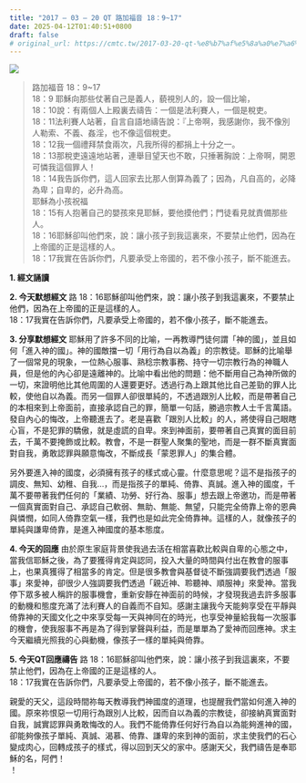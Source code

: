 ```yaml
---
title: "2017 – 03 – 20 QT 路加福音 18：9~17"
date: 2025-04-12T01:40:51+0800
draft: false
# original_url: https://cmtc.tw/2017-03-20-qt-%e8%b7%af%e5%8a%a0%e7%a6%8f%e9%9f%b3-18%ef%bc%9a917
---
```


![](/images/qt.jpg)
> 路加福音 18：9\~17  
> 18：9 耶穌向那些仗著自己是義人，藐視別人的，設一個比喻，  
> 18：10說：有兩個人上殿裏去禱告：一個是法利賽人，一個是稅吏。  
> 18：11法利賽人站著，自言自語地禱告說：『上帝啊，我感謝你，我不像別人勒索、不義、姦淫，也不像這個稅吏。  
> 18：12我一個禮拜禁食兩次，凡我所得的都捐上十分之一。  
> 18：13那稅吏遠遠地站著，連舉目望天也不敢，只捶著胸說：上帝啊，開恩可憐我這個罪人！  
> 18：14我告訴你們，這人回家去比那人倒算為義了；因為，凡自高的，必降為卑；自卑的，必升為高。  
> 耶穌為小孩祝福  
> 18：15有人抱著自己的嬰孩來見耶穌，要他摸他們；門徒看見就責備那些人。  
> 18：16耶穌卻叫他們來，說：讓小孩子到我這裏來，不要禁止他們，因為在上帝國的正是這樣的人。  
> 18：17我實在告訴你們，凡要承受上帝國的，若不像小孩子，斷不能進去。

**1.  經文誦讀**

**2.  今天默想經文**
路 18：16耶穌卻叫他們來，說：讓小孩子到我這裏來，不要禁止他們，因為在上帝國的正是這樣的人。  
18：17我實在告訴你們，凡要承受上帝國的，若不像小孩子，斷不能進去。

**3. 分享默想經文**
耶穌用了許多不同的比喻，一再教導門徒何謂「神的國」，並且如何「進入神的國」。神的國敵擋一切「用行為自以為義」的宗教徒。耶穌的比喻舉了一個常見的現象，一位熱心服事、熟稔宗教事務、持守一切宗教行為的神職人員，但是他的內心卻是遠離神的。比喻中看出他的問題：他不斷用自己為神所做的一切，來證明他比其他周圍的人還要更好。透過行為上跟其他比自己差勁的罪人比較，使他自以為義。而另一個罪人卻很單純的，不透過跟別人比較，而是帶著自己的本相來到上帝面前，直接承認自己的罪，簡單一句話，勝過宗教人士千言萬語。發自內心的悔改，上帝聽進去了。老是喜歡「跟別人比較」的人，將使得自己眼瞎心盲，不是犯罪的驕傲，就是虛謊的自卑。來到神面前，要帶著自己真實的面目前去，千萬不要掩飾或比較。教會，不是一群聖人聚集的聖地，而是一群不斷真實面對自我，勇敢認罪與願意悔改，不斷成長「蒙恩罪人」的集合體。

另外要進入神的國度，必須擁有孩子的樣式或心靈。什麼意思呢？這不是指孩子的調皮、無知、幼稚、自我…，而是指孩子的單純、倚靠、真誠。進入神的國度，千萬不要帶著我們任何的「業績、功勞、好行為、服事」想去跟上帝邀功，而是帶著一個真實面對自己、承認自己軟弱、無助、無能、無望，只能完全倚靠上帝的恩典與憐憫，如同人倚靠空氣一樣，我們也是如此完全倚靠神。這樣的人，就像孩子的單純與謙卑倚靠，是進入神國度的基本態度。

**4. 今天的回應**
由於原生家庭背景使我過去活在相當喜歡比較與自卑的心態之中，當我信耶穌之後，為了要獲得肯定與認同，投入大量的時間與付出在教會的服事上，也果真獲得了相當多的肯定。但是很多教會與基督徒不斷強調要我們透過「服事」來愛神，卻很少人強調要我們透過「親近神、聆聽神、順服神」來愛神。當我停下眾多被人稱許的服事機會，重新安靜在神面前的時候，才發現我過去許多服事的動機和態度充滿了法利賽人的自義而不自知。感謝主讓我今天能夠享受在平靜與倚靠神的天國文化之中來享受每一天與神同在的時光，也享受神量給我每一次服事的機會，使我服事不再是為了得到掌聲與利益，而是單單為了愛神而回應神。求主今天繼續光照我的心與動機，像孩子一樣的單純與倚靠。

**5. 今天QT回應禱告**
路 18：16耶穌卻叫他們來，說：讓小孩子到我這裏來，不要禁止他們，因為在上帝國的正是這樣的人。  
18：17我實在告訴你們，凡要承受上帝國的，若不像小孩子，斷不能進去。

親愛的天父，這段時間祢每天教導我們神國度的道理，也提醒我們當如何進入神的國。原來祢恨惡一切用行為跟別人比較，因而自以為義的宗教徒，卻接納真實面對自我，誠實認罪與勇敢悔改的人。我們不能倚靠任何好行為自以為能夠進神的國，卻能夠像孩子單純、真誠、渴慕、倚靠、謙卑的來到神的面前，求主使我們的石心變成肉心，回轉成孩子的樣式，得以回到天父的家中。感謝天父，我們禱告是奉耶穌的名，阿們！  
！
